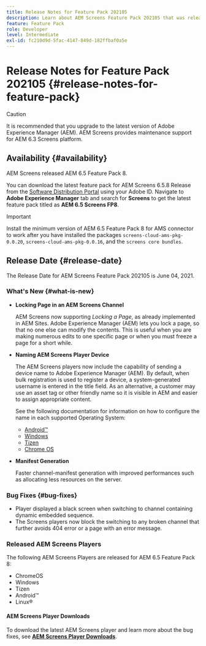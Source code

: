 ```yaml
---
title: Release Notes for Feature Pack 202105
description: Learn about AEM Screens Feature Pack 202105 that was released on June 04, 2021.
feature: Feature Pack
role: Developer
level: Intermediate
exl-id: fc210d9d-5fac-4147-849d-182ffbaf0a5e
---
```

# Release Notes for Feature Pack 202105 {#release-notes-for-feature-pack}

>[!CAUTION]
>It is recommended that you upgrade to the latest version of Adobe Experience Manager (AEM). AEM Screens provides maintenance support for AEM 6.3 Screens platform.

## Availability {#availability}

AEM Screens released AEM 6.5 Feature Pack 8.

You can download the latest feature pack for AEM Screens 6.5.8 Release from the [Software Distribution Portal](https://experience.adobe.com/#/downloads/content/software-distribution/en/aem.html) using your Adobe ID. Navigate to **Adobe Experience Manager** tab and search for **Screens** to get the latest feature pack titled as **AEM 6.5 Screens FP8**.

>[!IMPORTANT]
>Install the minimum version of AEM 6.5 Feature Pack 8 for AMS connector to work after you have installed the packages `screens-cloud-ams-pkg-0.0.20`, `screens-cloud-ams-pkg-0.0.16`, and the `screens core bundles`.

## Release Date {#release-date}

The Release Date for AEM Screens Feature Pack 202105 is June 04, 2021.

### What's New {#what-is-new}

* **Locking Page in an AEM Screens Channel**

   AEM Screens now supporting *Locking a Page*, as already implemented in AEM Sites. Adobe Experience Manager (AEM) lets you lock a page, so that no one else can modify the contents. This is useful when you are making numerous edits to one specific page or when you must freeze a page for a short while.

* **Naming AEM Screens Player Device**

   The AEM Screens players now include the capability of sending a device name to Adobe Experience Manager (AEM).
   By default, when bulk registration is used to register a device, a system-generated username is entered in the title field. As an alternative, a customer may use an asset tag or other friendly name so it is visible in AEM and easier to assign appropriate content.
   
   See the following documentation for information on how to configure the name in each supported Operating System:
    
   * [Android&trade;](/help/user-guide/implementing-android-player.md#name-android)
   * [Windows](/help/user-guide/implementing-windows-player.md#name-windows)
   * [Tizen](/help/user-guide/tizen-player.md#name-tizen)
   * [Chrome OS](/help/user-guide/implementing-chrome-os-player.md#name-chrome)

* **Manifest Generation**

   Faster channel-manifest generation with improved performances such as allocating less resources on the server.

### Bug Fixes {#bug-fixes}

* Player displayed a black screen when switching to channel containing dynamic embedded sequence.
* The Screens players now block the switching to any broken channel that further avoids 404 error or a page with an error message.

### Released AEM Screens Players

The following AEM Screens Players are released for AEM 6.5 Feature Pack 8:

* ChromeOS
* Windows
* Tizen
* Android&trade;
* Linux&reg;

#### AEM Screens Player Downloads

To download the latest AEM Screens player and learn more about the bug fixes, see **[AEM Screens Player Downloads](https://download.macromedia.com/screens/index.html)**.
